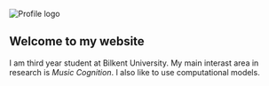 ![Profile logo](/gh-pages/assets/IMG_9974.jpeg)

## Welcome to my website 



I am third year student at Bilkent University. My main interast area in research is _Music Cognition_. I also like to use computational models.







